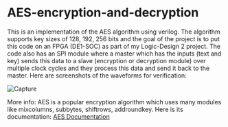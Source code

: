 # AES-encryption-and-decryption
This is an implementation of the AES algorithm using verilog. The algorithm supports key sizes of 128, 192, 256 bits and the goal of the project is to put this code on an FPGA (DE1-SOC) as part of my Logic-Design 2 project. The code also has an SPI module where a master which has the inputs (text and key) sends this data to a slave (encryption or decryption module) over multiple clock cycles and they process this data and send it back to the master.
Here are screenshots of the waveforms for verification:

![Capture](https://github.com/yehiatarek63/AES-encryption-and-decryption/assets/94568731/ac1d46b3-3258-488c-acfe-a09605c4bcef)


More info: AES is a popular encryption algorithm which uses many modules like mixcolumns, subbytes, shiftrows, addroundkey. Here is its documentation: [AES Documentation]()
